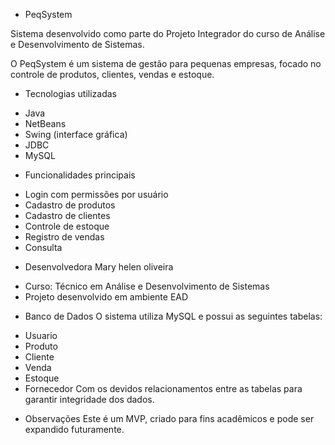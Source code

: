 * PeqSystem

Sistema desenvolvido como parte do Projeto Integrador do curso de Análise e Desenvolvimento de Sistemas.

O PeqSystem é um sistema de gestão para pequenas empresas, focado no controle de produtos, clientes, vendas e estoque.

* Tecnologias utilizadas

- Java
- NetBeans
- Swing (interface gráfica)
- JDBC
- MySQL

* Funcionalidades principais

- Login com permissões por usuário
- Cadastro de produtos
- Cadastro de clientes
- Controle de estoque
- Registro de vendas
- Consulta 

* Desenvolvedora
  Mary helen oliveira
- Curso: Técnico em Análise e Desenvolvimento de Sistemas
- Projeto desenvolvido em ambiente EAD

* Banco de Dados
O sistema utiliza MySQL e possui as seguintes tabelas:
- Usuario
- Produto
- Cliente
- Venda
- Estoque
- Fornecedor
Com os devidos relacionamentos entre as tabelas para garantir integridade dos dados.

* Observações
Este é um MVP, criado para fins acadêmicos e pode ser expandido futuramente.
